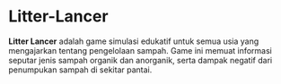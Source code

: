 # Litter-Lancer
**Litter Lancer** adalah game simulasi edukatif untuk semua usia yang mengajarkan tentang pengelolaan sampah. Game ini memuat informasi seputar jenis sampah organik dan anorganik, serta dampak negatif dari penumpukan sampah di sekitar pantai.
